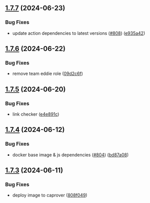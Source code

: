 ## [1.7.7](https://github.com/EddieHubCommunity/EddieBot/compare/v1.7.6...v1.7.7) (2024-06-23)


### Bug Fixes

* update action dependencies to latest versions ([#808](https://github.com/EddieHubCommunity/EddieBot/issues/808)) ([e935a42](https://github.com/EddieHubCommunity/EddieBot/commit/e935a42d0c4126533d66a275fbfdd93162f06165))



## [1.7.6](https://github.com/EddieHubCommunity/EddieBot/compare/v1.7.5...v1.7.6) (2024-06-22)


### Bug Fixes

* remove team eddie role ([09d2c6f](https://github.com/EddieHubCommunity/EddieBot/commit/09d2c6f64bffa1537bb78028733f95239e6f673b))



## [1.7.5](https://github.com/EddieHubCommunity/EddieBot/compare/v1.7.4...v1.7.5) (2024-06-20)


### Bug Fixes

* link checker ([e4e891c](https://github.com/EddieHubCommunity/EddieBot/commit/e4e891c987a52a20f2465062cc5599af5bcbcd58))



## [1.7.4](https://github.com/EddieHubCommunity/EddieBot/compare/v1.7.3...v1.7.4) (2024-06-12)


### Bug Fixes

* docker base image & js dependencies ([#804](https://github.com/EddieHubCommunity/EddieBot/issues/804)) ([bd87a08](https://github.com/EddieHubCommunity/EddieBot/commit/bd87a08501bb420801ef05288e28ff4c6bb9bfef))



## [1.7.3](https://github.com/EddieHubCommunity/EddieBot/compare/v1.7.2...v1.7.3) (2024-06-11)


### Bug Fixes

* deploy image to caprover ([808f049](https://github.com/EddieHubCommunity/EddieBot/commit/808f049467176ea5f8616637501a88b3e5e8263a))



